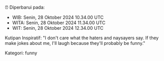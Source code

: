 ⏰ Diperbarui pada:
- WIB: Senin, 28 Oktober 2024 10.34.00 UTC
- WITA: Senin, 28 Oktober 2024 11.34.00 UTC
- WIT: Senin, 28 Oktober 2024 12.34.00 UTC

Kutipan Inspiratif:
"I don't care what the haters and naysayers say. If they make jokes about me, I'll laugh because they'll probably be funny."


Kategori: funny

